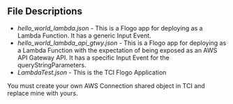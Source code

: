 ## File Descriptions
* <i>hello_world_lambda.json</i> - This is a Flogo app for deploying as a Lambda Function. It has a generic Input Event.
* <i>hello_world_lambda_api_gtwy.json</i> - This is a Flogo app for deploying as a Lambda Function with the expectation of being exposed as an AWS API Gateway API. It has a specific Input Event for the queryStringParameters.
* <i>LambdaTest.json</i> - This is the TCI Flogo Application

You must create your own AWS Connection shared object in TCI and replace mine with yours.
